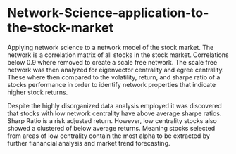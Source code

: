 # Network-Science-application-to-the-stock-market
Applying network science to a network model of the stock market.
The network is a correlation matrix of all stocks in the stock market. Correlations below 0.9 where removed to create a scale free network. The scale free network was then 
analyzed for eigenvector centrality and egree centrality. These where then compared to the volatility, return, and sharpe ratio of a stocks performance in order to identify 
network properties that indicate higher stock returns. 


Despite the highly disorganized data analysis employed it was discovered that stocks with low network centrality have above average sharpe ratios. 
Sharp Ratio is a risk adjusted return. However, low centrality stocks also showed a clustered of below average returns. Meaning stocks selected from areas of low centrality contain the most alpha to be extracted by further fianancial analysis and market trend forecasting. 
